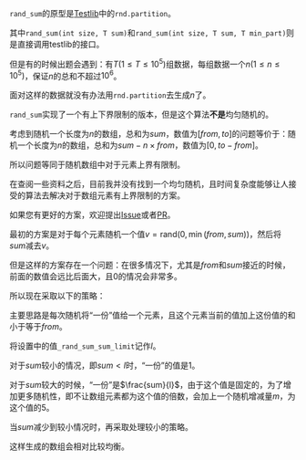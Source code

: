 `rand_sum`的原型是[Testlib](https://github.com/MikeMirzayanov/testlib)中的`rnd.partition`。

其中`rand_sum(int size, T sum)`和`rand_sum(int size, T sum, T min_part)`则是直接调用testlib的接口。

但是有的时候出题会遇到：有$T(1\le T\le 10^5)$组数据，每组数据一个$n(1\le n\le 10^5)$，保证$n$的总和不超过$10^6$。

面对这样的数据就没有办法用`rnd.partition`去生成$n$了。

`rand_sum`实现了一个有上下界限制的版本，但是这个算法**不是**均匀随机的。

考虑到随机一个长度为$n$的数组，总和为$sum$，数值为$[from,to]$的问题等价于：随机一个长度为$n$的数组，总和为$sum - n\times from$，数值为$[0, to - from]$。

所以问题等同于随机数组中对于元素上界有限制。

在查阅一些资料之后，目前我并没有找到一个均匀随机，且时间复杂度能够让人接受的算法去解决对于数组元素有上界限制的方案。

如果您有更好的方案，欢迎提出[Issue](https://github.com/ChuTian-SCPC/ACM-generator/issues/new)或者[PR](https://github.com/ChuTian-SCPC/ACM-generator/pulls)。

最初的方案是对于每个元素随机一个值$v = \text{rand}(0, \min(from, sum))$，然后将$sum$减去$v$。

但是这样的方案存在一个问题：在很多情况下，尤其是$from$和$sum$接近的时候，前面的数值会远比后面大，且$0$的情况会非常多。

所以现在采取以下的策略：

主要思路是每次随机将“一份”值给一个元素，且这个元素当前的值加上这份值的和小于等于$from$。

将设置中的值`_rand_sum_sum_limit`记作$l$。

对于$sum$较小的情况，即$sum\lt l$时，“一份”的值是$1$。

对于$sum$较大的时候，“一份”是$\frac{sum}{l}$，由于这个值是固定的，为了增加更多随机性，即不让数组元素都为这个值的倍数，会加上一个随机增减量$m$，为这个值的$5%$。

当$sum$减少到较小情况时，再采取处理较小的策略。

这样生成的数组会相对比较均衡。